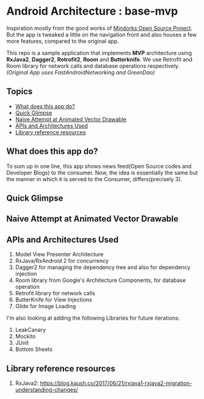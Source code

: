 # Android Architecture : base-mvp

Inspiration mostly from the good works of [Mindorks Open Source Project](https://github.com/MindorksOpenSource/android-mvp-architecture). But the app is tweaked a little on the navigation front and also houses a few more features, compared to the original app.

This repo is a sample application that implements **MVP** architecture using **RxJava2**, **Dagger2**, **Retrofit2**, **Room** and **Butterknife**.
We use Retrofit and Room library for network calls and database operations respectively. _(Original App uses FastAndroidNetworking and GreenDao)_

## Topics
- [What does this app do?](#what-does-this-app-do)
- [Quick Glimpse](#quick-glimpse)
- [Naive Attempt at Animated Vector Drawable](#naive-attempt-at-animated-vector-drawable)
- [APIs and Architectures Used](#apis-and-architectures-used)
- [Library reference resources](#library-reference-resources)

## What does this app do?
To sum up in one line, this app shows news feed(Open Source codes and Developer Blogs) to the consumer. 
Now, the idea is essentially the same but the manner in which it is served to the Consumer, differs(precisely 3).

## Quick Glimpse

## Naive Attempt at Animated Vector Drawable

## APIs and Architectures Used

1. Model View Presenter Architecture
1. RxJava/RxAndroid 2 for concurrency
1. Dagger2 for managing the dependency tree and also for dependency injection
1. Room library from Google's Architecture Components, for database operation
1. Retrofit library for network calls
1. ButterKnife for View Injections
1. Glide for Image Loading


I'm also looking at adding the following Libraries for future iterations:

1. LeakCanary
1. Mockito
1. JUnit
1. Bottom Sheets




## Library reference resources
1. RxJava2: https://blog.kaush.co/2017/06/21/rxjava1-rxjava2-migration-understanding-changes/

